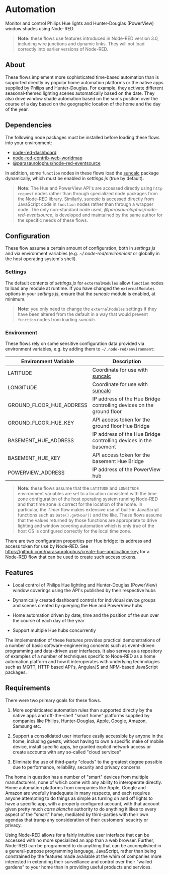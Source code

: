 # Automation

Monitor and control Philips Hue lights and Hunter-Douglas (PowerView)
window shades using Node-RED.

> **Note:** these flows use features introduced in Node-RED version 3.0,
> including wire junctions and dynamic links. They will not load
> correctly into earlier versions of Node-RED.

## About

These flows implement more sophisticated time-based automation than is
supported directly by popular home automation platforms or the native
apps supplied by Philips and Hunter-Douglas. For example, they activate
different seasonal-themed lighting scenes automatically based on the
date. They also drive window shade automation based on the sun's
position over the course of a day based on the geographic location
of the home and the day of the year.

## Dependencies

The following node packages must be installed before loading these
flows into your environment:

- [node-red-dashboard](https://flows.nodered.org/node/node-red-dashboard)
- [node-red-contrib-web-worldmap](https://flows.nodered.org/node/node-red-contrib-web-worldmap)
- [@parasaurolophus/node-red-eventsource](https://flows.nodered.org/node/@parasaurolophus/node-red-eventsource)

In addition, some `function` nodes in these flows load the
[suncalc](https://www.npmjs.com/package/suncalc) package dynamically,
which must be enabled in _settings.js_ (true by default).

> **Note:** The Hue and PowerView API's are accessed directly using
> `http request` nodes rather than through specialized node packages
> from the Node-RED library. Similarly, _suncalc_ is accessed directly
> from JavaScript code in `function` nodes rather than through a
> wrapper node. The only non-standard node used,
> _@parasaurolophus/node-red-eventsource_, is developed and maintained
> by the same author for the specific needs of these flows.

## Configuration

These flow assume a certain amount of configuration, both in
_settings.js_ and via environment variables
(e.g. _~/.node-red/environment_ or globally in the host operating
system's shell).

### Settings

The default contents of _settings.js_ for `externalModules` allow
`function` nodes to load any module at runtime. If you have changed
the `externalModules` options in your _settings.js_, ensure that the
_suncalc_ module is enabled, at minimum.

> **Note:** you only need to change the `externalModules` settings if
> they have been altered from the default in a way that would prevent
> `function` nodes from loading _suncalc_.

### Environment

These flows rely on some sensitive configuration data provided via
environment variables, e.g. by adding them to
`~/.node-red/environment`:

| Environment Variable     | Description                                                              |
|--------------------------|--------------------------------------------------------------------------|
| LATITUDE                 | Coordinate for use with [suncalc](https://www.npmjs.com/package/suncalc) |
| LONGITUDE                | Coordinate for use with [suncalc](https://www.npmjs.com/package/suncalc) |
| GROUND_FLOOR_HUE_ADDRESS | IP address of the Hue Bridge controlling devices on the ground floor     |
| GROUND_FLOOR_HUE_KEY     | API access token for the ground floor Hue Bridge                         |
| BASEMENT_HUE_ADDRESS     | IP address of the Hue Bridge controlling devices in the basement         |
| BASEMENT_HUE_KEY         | API access token for the basement Hue Bridge                             |
| POWERVIEW_ADDRESS        | IP address of the PowerView hub                                          |

> **Note:** these flows assume that the `LATITUDE` and `LONGITUDE`
> environment variables are set to a location consistent with the time
> zone configuration of the host operating system running Node-RED
> and that time zone is correct for the location of the home. In
> particular, the _Timer_ flow makes extensive use of built-in
> JavaScript functions such as `Date().getHour()` and the like.
> These flows assume that the values returned by those functions are
> appropriate to drive lighting and window covering automation which
> is only true of the host OS is configured correctly for the local
> time zone.

There are two configuraton properties per Hue bridge: its address and
access token for use by Node-RED. See
<https://github.com/parasaurolophus/create-hue-application-key> for
a Node-RED flow that can be used to create such access tokens.

## Features

- Local control of Philips Hue lighting and Hunter-Douglas (PowerView)
  window coverings using the API's published by their respective
  hubs

- Dynamically created dashboard controls for individual device groups
  and scenes created by querying the Hue and PowerView hubs

- Home automation driven by date, time and the position of the sun
  over the course of each day of the year

- Support multiple Hue hubs concurrently

The implementation of these  features provides practical demonstrations
of a number of basic software-engineering concents such as event-driven
programming and data-driven user interfaces. It also serves as a
repository of examples of a number of techniques specific to Node-RED as
a home automation platform and how it interoperates with underlying
technologies such as MQTT, HTTP based API's, AngularJS and NPM-based
JavaScript packages.

## Requirements

There were two primary goals for these flows.

1. More sophisticated automation rules than supported directly by
   the native apps and off-the-shelf "smart home" platforms supplied
   by companies like Philips, Hunter-Douglas, Apple, Google, Amazon,
   Samsung etc.

2. Support a consolidated user interface easily accessible by anyone
   in the home, including guests, without having to own a specific
   make of mobile device, install specific apps, be granted explicit
   network access or create accounts with any so-called "cloud services"

3. Eliminate the use of third-party "clouds" to the greatest degree
   possible due to performance, reliability, security and privacy
   concerns

The home in question has a number of "smart" devices from multiple
manufacturers, none of which come with any ability to interoperate
directly. Home automation platforms from companies like Apple, Google
and Amazon are woefully inadequate in many respects, and each requires
anyone attempting to do things as simple as turning on and off lights to
have a specific app, with a properly configured account, with that
account given pretty much _carte blanche_ authority to do anything it
likes to every aspect of the "smart" home, mediated by third-parties
with their own agendas that trump any consideration of their customers'
seucirty or privacy.

Using Node-RED allows for a fairly intuitive user interface that can be
accessed with no more specialized an app than a web browser. Further,
Node-RED can be programmed to do anything that can be accomplished in a
general-purpose programming language, JavaScript, rather than being
constrained by the features made available at the whim of companies
more interested in extending their surveillance and control over their
"walled gardens" to your home than in providing useful products and
services.